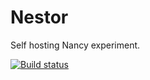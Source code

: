 Nestor
======

Self hosting Nancy experiment.

[![Build status](https://ci.appveyor.com/api/projects/status/54i8t8pgnfg53n81/branch/master)](https://ci.appveyor.com/project/banansson/nestor/branch/master)
